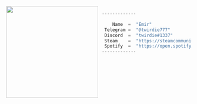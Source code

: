 <img align="left" src="https://i.imgur.com/bnMGJ6N.gif)" width="250" /> 

```python
 -------------

     Name  =  "Emir"
  Telegram =  "@twirdie777"
  Discord  =  "twirdie#1337"
  Steam    =  "https://steamcommunity.com/id/twirdie1337/"
  Spotify  =  "https://open.spotify.com/user/313u5j33pelowrb2jmrpep2dwora?si=441317e86d744feb"
 -------------
```
